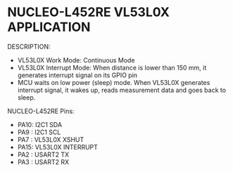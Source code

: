 # NUCLEO-L452RE VL53L0X APPLICATION

DESCRIPTION:
- VL53L0X Work Mode: Continuous Mode
- VL53L0X Interrupt Mode: When distance is lower than 150 mm, it generates interrupt signal on its GPIO pin
- MCU waits on low power (sleep) mode. When VL53L0X generates interrupt signal, it wakes up, reads measurement data and goes back to sleep.

NUCLEO-L452RE Pins:
- PA10: I2C1 SDA
- PA9 : I2C1 SCL
- PA7 : VL53L0X XSHUT
- PA15: VL53L0X INTERRUPT
- PA2 : USART2 TX
- PA3 : USART2 RX
